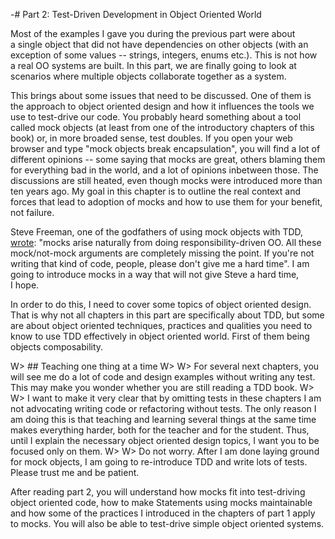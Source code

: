 -# Part 2: Test-Driven Development in Object Oriented World

Most of the examples I gave you during the previous part were about a single object that did not have dependencies on other objects (with an exception of some values -- strings, integers, enums etc.). This is not how a real OO systems are built. In this part, we are finally going to look at scenarios where multiple objects collaborate together as a system.

This brings about some issues that need to be discussed. One of them is the approach to object oriented design and how it influences the tools we use to test-drive our code. You probably heard something about a tool called mock objects (at least from one of the introductory chapters of this book) or, in more broaded sense, test doubles. If you open your web
browser and type "mock objects break encapsulation", you will find a lot of different opinions -- some saying that mocks are great, others blaming them for everything bad in the world, and a lot of opinions inbetween those. The discussions are still heated, even though mocks were introduced more than ten years ago. My goal in this chapter is to outline the real context and forces that lead to adoption of mocks and how to use them for your benefit, not failure.

Steve Freeman, one of the godfathers of using mock objects with TDD, [wrote](https://groups.google.com/d/msg/growing-object-oriented-software/rwxCURI_3kM/2UcNAlF_Jh4J): "mocks arise naturally from doing responsibility-driven OO. All these mock/not-mock arguments are completely missing the point. If you're not writing that kind of code, people, please don't give me a hard time". I am going to introduce mocks in a way that will not give Steve a hard time, I hope.

In order to do this, I need to cover some topics of object oriented design. That is why not all chapters in this part are specifically about TDD, but some are about object oriented techniques, practices and qualities you need to know to use TDD effectively in object oriented world. First of them being objects composability.

W> ## Teaching one thing at a time
W>
W> For several next chapters, you will see me do a lot of code and design examples without writing any test. This may make you wonder whether you are still reading a TDD book. 
W>
W> I want to make it very clear that by omitting tests in these chapters I am not advocating writing code or refactoring without tests. The only reason I am doing this is that teaching and learning several things at the same time makes everything harder, both for the teacher and for the student. Thus, until I explain the necessary object oriented design topics, I want you to be focused only on them.
W>
W> Do not worry. After I am done laying ground for mock objects, I am going to re-introduce TDD and write lots of tests. Please trust me and be patient.
 
After reading part 2, you will understand how mocks fit into test-driving object oriented code, how to make Statements using mocks maintainable and how some of the practices I introduced in the chapters of part 1 apply to mocks. You will also be able to test-drive simple object oriented systems.
